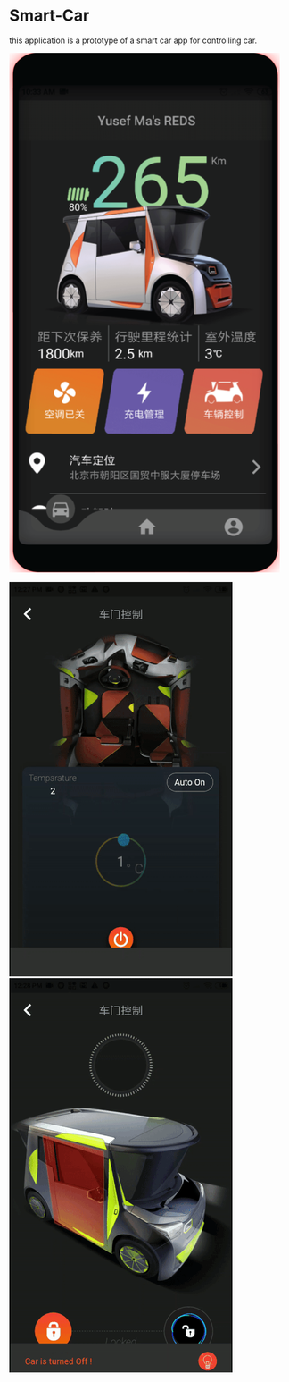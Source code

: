 # Smart-Car
this application is a prototype of a smart car app for controlling car. 



![alt text](https://github.com/Mehedi50200/Smart-Car/blob/master/assets/screenshots/red_car.png?raw=true)

![alt text](https://github.com/Mehedi50200/Smart-Car/blob/master/assets/screenshots/temparature.gif?raw=true) ![alt text](https://github.com/Mehedi50200/Smart-Car/blob/master/assets/screenshots/lock.gif?raw=true)


